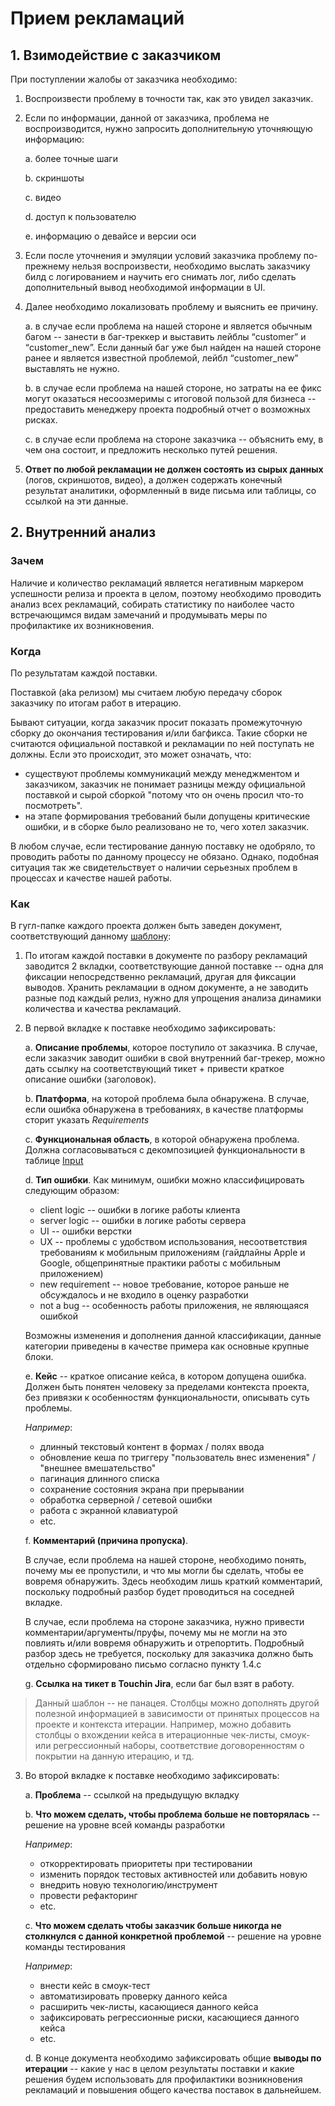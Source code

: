 # Прием рекламаций
## 1. Взимодействие с заказчиком

При поступлении жалобы от заказчика необходимо:

1. Воспроизвести проблему в точности так, как это увидел заказчик.

2. Если по информации, данной от заказчика, проблема не воспроизводится, нужно запросить дополнительную уточняющую информацию:

    a. более точные шаги

    b. скриншоты

    c. видео

    d. доступ к пользователю

    e. информацию о девайсе и версии оси
3. Если после уточнения и эмуляции условий заказчика проблему по-прежнему нельзя воспроизвести, необходимо выслать заказчику билд с логированием и научить его снимать лог, либо сделать дополнительный вывод необходимой информации в UI.
4. Далее необходимо локализовать проблему и выяснить ее причину. 

    a. в случае если проблема на нашей стороне и является обычным багом --  занести в баг-треккер и выставить лейблы “customer” и “customer_new”. Если данный баг уже был найден на нашей стороне ранее и является известной проблемой, лейбл “customer_new” выставлять не нужно.

    b. в случае если проблема на нашей стороне, но затраты на ее фикс могут оказаться несоозмеримы с итоговой пользой для бизнеса -- предоставить менеджеру проекта подробный отчет о возможных рисках.

    c. в случае если проблема на стороне заказчика -- объяснить ему, в чем она состоит, и предложить несколько путей решения. 
5. **Ответ по любой рекламации не должен состоять из сырых данных** (логов, скриншотов, видео), а должен содержать конечный результат аналитики, оформленный в виде письма или таблицы, со ссылкой на эти данные.


## 2. Внутренний анализ
### Зачем
Наличие и количество рекламаций является негативным маркером успешности релиза и проекта в целом, поэтому необходимо проводить анализ всех рекламаций, собирать статистику по наиболее часто встречающимся видам замечаний и продумывать меры по профилактике их возникновения. 

### Когда
По результатам каждой поставки.

Поставкой (aka релизом) мы считаем любую передачу сборок заказчику по итогам работ в итерацию. 

Бывают ситуации, когда заказчик просит показать промежуточную сборку до окончания тестирования и/или багфикса. Такие сборки не считаются официальной поставкой и рекламации по ней поступать не должны. Если это происходит, это может означать, что:

- существуют проблемы коммуникаций между менеджментом и заказчиком, заказчик не понимает разницы между официальной поставкой и сырой сборкой "потому что он очень просил что-то посмотреть". 
- на этапе формирования требований были допущены критические ошибки, и в сборке было реализовано не то, чего хотел заказчик.

В любом случае, если тестирование данную поставку не одобряло, то проводить работы по данному процессу не обязано. Однако, подобная ситуация так же свидетельствует о наличии серьезных проблем в процессах и качестве нашей работы.

### Как

В гугл-папке каждого проекта должен быть заведен документ, соответствующий данному [шаблону](https://drive.google.com/open?id=1uqg9VvNyjNNd_Hcm4W-dQS1OvvMVDTfySXd189fHeaI):

1. По итогам каждой поставки в документе по разбору рекламаций заводится 2 вкладки, соответствующие данной поставке -- одна для фиксации непосредственно рекламаций, другая для фиксации выводов. Хранить рекламации в одном документе, а не заводить разные под каждый релиз, нужно для упрощения анализа динамики количества и качества рекламаций.

2. В первой вкладке к поставке необходимо зафиксировать:

   a. __Описание проблемы__, которое поступило от заказчика. В случае, если заказчик заводит ошибки в свой внутренний баг-трекер, можно дать ссылку на соответствующий тикет + привести краткое описание ошибки (заголовок).
  
    b. __Платформа__, на которой проблема была обнаружена. В случае, если ошибка обнаружена в требованиях, в качестве платформы сторит указать _Requirements_

    c. __Функциональная область__, в которой обнаружена проблема. Должна согласовываться с декомпозицией функциональности в таблице [Input](https://docs.google.com/spreadsheets/d/1768bRu04fwHQDJvrKJdZ21Ign2mjUvw4lx3yMa5V5UQ/edit#gid=1962323072)

    d. __Тип ошибки__. Как минимум, ошибки можно классифицировать следующим образом:
     - client logic -- ошибки в логике работы клиента 
     - server logic -- ошибки в логике работы сервера
     - UI -- ошибки верстки
     - UX -- проблемы с удобством использования, несоответствия требованиям к мобильным приложениям (гайдлайны Apple и Google, общепринятные практики работы с мобильным приложением)
     - new requirement -- новое требование, которое раньше не обсуждалось и не входило в оценку разработки
     - not a bug -- особенность работы приложения, не являющаяся ошибкой

    Возможны изменения и дополнения данной классификации, данные категории приведены в качестве примера как основные крупные блоки. 

    e. __Кейс__ -- краткое описание кейса, в котором допущена ошибка. Должен быть понятен человеку за пределами контекста проекта, без привязки к особенностям функциональности, описывать суть проблемы. 

    _Например_:
    - длинный текстовый контент в формах / полях ввода
    - обновление кеша по триггеру "пользователь внес изменения" / "внешнее вмешательство"
    - пагинация длинного списка
    - сохранение состояния экрана при прерывании
    - обработка серверной / сетевой ошибки
    - работа с экранной клавиатурой
    - etc.
   
   f. __Комментарий (причина пропуска)__. 

   В случае, если проблема на нашей стороне, необходимо понять, почему мы ее пропустили, и что мы могли бы сделать, чтобы ее вовремя обнаружить. Здесь необходим лишь краткий комментарий, поскольку подробный разбор будет проводиться на соседней вкладке.

   В случае, если проблема на стороне заказчика, нужно привести комментарии/аргументы/пруфы, почему мы не могли на это повлиять и/или вовремя обнаружить и отрепортить. Подробный разбор здесь не требуется, поскольку для заказчика должно быть отдельно сформировано письмо согласно пункту 1.4.с

   g. __Ссылка на тикет в Touchin Jira__, если баг был взят в работу.

> Данный шаблон -- не панацея. Столбцы можно дополнять другой полезной информацией в зависимости от принятых процессов на проекте и контекста итерации. Например, можно добавить столбцы о вхождении кейса в итерационные чек-листы, смоук- или регрессионный наборы, соответствие договоренностям о покрытии на данную итерацию, и тд.

3. Во второй вкладке к поставке необходимо зафиксировать:

   	a. __Проблема__ -- ссылкой на предыдущую вкладку

    b. __Что можем сделать, чтобы проблема больше не повторялась__ -- решение на уровне всей команды разработки

    _Например_:

    - откорректировать приоритеты при тестировании
    - изменить порядок тестовых активностей или добавить новую
    - внедрить новую технологию/инструмент
    - провести рефакторинг
    - etc.

    c. __Что можем сделать чтобы заказчик больше никогда не столкнулся с данной конкретной проблемой__ -- решение на уровне команды тестирования

    _Например_:
    - внести кейс в смоук-тест
    - автоматизировать проверку данного кейса
    - расширить чек-листы, касающиеся данного кейса
    - зафиксировать регрессионные риски, касающиеся данного кейса
    - etc.

    d. В конце документа необходимо зафиксировать общие __выводы по итерации__ -- какие у нас в целом результаты поставки и какие решения будем использовать для профилактики возникновения рекламаций и повышения общего качества поставок в дальнейшем. 

